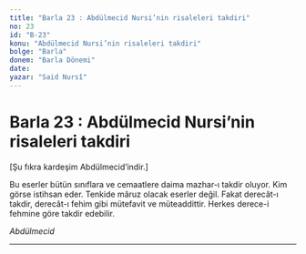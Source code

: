 ```yaml
---
title: "Barla 23 : Abdülmecid Nursi’nin risaleleri takdiri"
no: 23
id: "B-23"
konu: "Abdülmecid Nursi’nin risaleleri takdiri"
bolge: "Barla"
donem: "Barla Dönemi"
date: 
yazar: "Said Nursî"
---
```


# Barla 23 : Abdülmecid Nursi’nin risaleleri takdiri

<p class="takdim">[Şu fıkra kardeşim Abdülmecid’indir.]</p>

Bu eserler bütün sınıflara ve cemaatlere daima mazhar-ı takdir oluyor. Kim görse istihsan eder. Tenkide mâruz olacak eserler değil. Fakat derecât-ı takdir, derecât-ı fehim gibi mütefavit ve müteaddittir. Herkes derece-i fehmine göre takdir edebilir.

*Abdülmecid*

***
